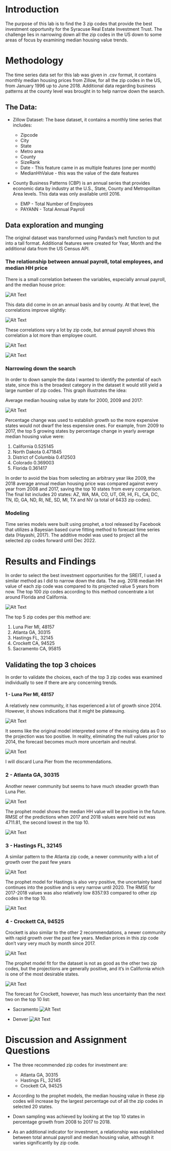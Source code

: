 # Introduction
The purpose of this lab is to find the 3 zip codes that provide the best investment opportunity for the Syracuse Real Estate Investment Trust. The challenge lies in narrowing down all the zip codes in the US down to some areas of focus by examining median housing value trends.

# Methodology
The time series data set for this lab was given in .csv format, it contains monthly median housing prices from Zillow, for all the zip codes in the US, from January 1996 up to June 2018. Additional data regarding business patterns at the county level was brought in to help narrow down the search.

## The Data:
* Zillow Dataset: The base dataset, it contains a monthly time series that includes:
  * Zipcode
  * City
  * State
  * Metro area
  * County
  * SizeRank
  * Date - This feature came in as multiple features (one per month)
  * MedianHhValue - this was the value of the date features

* County Business Patterns (CBP) is an annual series that provides economic data by industry at the U.S., State, County and Metropolitan Area levels. This data was only available until 2016.
  * EMP - Total Number of Employees
  * PAYANN - Total Annual Payroll
  
## Data exploration and munging
The original dataset was transformed using Pandas’s melt function to put into a tall format. Additional features were created for Year, Month and the additional data from the US Census API.

### The relationship between annual payroll, total employees, and median HH price
There is a small correlation between the variables, especially annual payroll, and the median house price:

![Alt Text](https://github.com/pmb06d/forecasting_home_values/blob/master/graphs/Fig1.jpg)

This data did come in on an annual basis and by county. At that level, the correlations improve slightly:

![Alt Text](https://github.com/pmb06d/forecasting_home_values/blob/master/graphs/Fig2.jpg)

These correlations vary a lot by zip code, but annual payroll shows this correlation a lot more than employee count.

![Alt Text](https://github.com/pmb06d/forecasting_home_values/blob/master/graphs/Fig3.jpg)

![Alt Text](https://github.com/pmb06d/forecasting_home_values/blob/master/graphs/Fig4.jpg)

### Narrowing down the search
In order to down sample the data I wanted to identify the potential of each state, since this is the broadest category in the dataset it would still yield a large number of zip codes. This graph illustrates the idea:

Average median housing value by state for 2000, 2009 and 2017:

![Alt Text](https://github.com/pmb06d/forecasting_home_values/blob/master/graphs/Fig5.jpg)

Percentage change was used to establish growth so the more expensive states would not dwarf the less expensive ones. For example, from 2009 to 2017, the top 5 growing states by percentage change in yearly average median housing value were:
1.	California		0.525145
2.	North Dakota		0.471845
3.	District of Columbia	0.412503
4.	Colorado		0.369003
5.	Florida			0.361417

In order to avoid the bias from selecting an arbitrary year like 2009, the 2018 average annual median housing price was compared against every year from 2008 and 2017, saving the top 10 states from every comparison. The final list includes 20 states: AZ, WA, MA, CO, UT, OR, HI, FL, CA, DC, TN, ID, GA, ND, RI, NE, SD, MI, TX and NV (a total of 6433 zip codes).

### Modeling
Time series models were built using prophet, a tool released by Facebook that utilizes a Bayesian based curve fitting method to forecast time series data (Hayashi, 2017).
The additive model was used to project all the selected zip codes forward until Dec 2022.

# Results and Findings
In order to select the best investment opportunities for the SREIT, I used a similar method as I did to narrow down the data. The avg. 2018 median HH value of each zip code was compared to its projected value 5 years from now.
The top 100 zip codes according to this method concentrate a lot around Florida and California.

![Alt Text](https://github.com/pmb06d/forecasting_home_values/blob/master/graphs/Fig7.jpg)

The top 5 zip codes per this method are:
1.	Luna Pier MI, 48157
2.	Atlanta GA, 30315
3.	Hastings FL, 32145
4.	Crockett CA, 94525
5.	Sacramento CA, 95815

## Validating the top 3 choices
In order to validate the choices, each of the top 3 zip codes was examined individually to see if there are any concerning trends.

#### 1 - Luna Pier MI, 48157
A relatively new community, it has experienced a lot of growth since 2014. However, it shows indications that it might be plateauing.

![Alt Text](https://github.com/pmb06d/forecasting_home_values/blob/master/graphs/Fig8.jpg)

It seems like the original model interpreted some of the missing data as 0 so the projection was too positive. In reality, eliminating the null values prior to 2014, the forecast becomes much more uncertain and neutral.

![Alt Text](https://github.com/pmb06d/forecasting_home_values/blob/master/graphs/Fig9.jpg)

I will discard Luna Pier from the recommendations.

### 2 - Atlanta GA, 30315
Another newer community but seems to have much steadier growth than Luna Pier.

![Alt Text](https://github.com/pmb06d/forecasting_home_values/blob/master/graphs/Fig10.jpg)

The prophet model shows the median HH value will be positive in the future. RMSE of the predictions when 2017 and 2018 values were held out was 4711.81, the second lowest in the top 10.

![Alt Text](https://github.com/pmb06d/forecasting_home_values/blob/master/graphs/Fig11.jpg)

### 3 - Hastings FL, 32145
A similar pattern to the Atlanta zip code, a newer community with a lot of growth over the past few years

![Alt Text](https://github.com/pmb06d/forecasting_home_values/blob/master/graphs/Fig12.jpg)

The prophet model for Hastings is also very positive, the uncertainty band continues into the positive and is very narrow until 2020. The RMSE for 2017-2018 values was also relatively low 8357.93 compared to other zip codes in the top 10.

![Alt Text](https://github.com/pmb06d/forecasting_home_values/blob/master/graphs/Fig13.jpg)

### 4 - Crockett CA, 94525
Crockett is also similar to the other 2 recommendations, a newer community with rapid growth over the past few years. Median prices in this zip code don’t vary very much by month since 2017.

![Alt Text](https://github.com/pmb06d/forecasting_home_values/blob/master/graphs/Fig14.jpg)

The prophet model fit for the dataset is not as good as the other two zip codes, but the projections are generally positive, and it’s in California which is one of the most desirable states.

![Alt Text](https://github.com/pmb06d/forecasting_home_values/blob/master/graphs/Fig15.jpg)

The forecast for Crockett, however, has much less uncertainty than the next two on the top 10 list:
  * Sacramento
  ![Alt Text](https://github.com/pmb06d/forecasting_home_values/blob/master/graphs/Fig16.jpg)
  
  * Denver
  ![Alt Text](https://github.com/pmb06d/forecasting_home_values/blob/master/graphs/Fig17.jpg)

# Discussion and Assignment Questions
* The three recommended zip codes for investment are:
  * Atlanta GA, 30315
  * Hastings FL, 32145
  * Crockett CA, 94525

* According to the prophet models, the median housing value in these zip codes will increase by the largest percentage out of all the zip codes in selected 20 states.

* Down sampling was achieved by looking at the top 10 states in percentage growth from 2008 to 2017 to 2018. 

* As an additional indicator for investment, a relationship was established between total annual payroll and median housing value, although it varies significantly by zip code.
